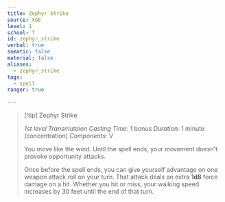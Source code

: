 ```yaml
---
title: Zephyr Strike
source: XGE
level: 1
school: T
id: zephyr_strike
verbal: true
somatic: false
material: false
aliases:
  - zephyr_strike
tags:
  - spell
ranger: true

---
```

>[!tip] Zephyr Strike
>
> *1st level Transmutaion*
> *Casting Time:* 1 bonus
> *Duration:* 1 minute (concentration)
> *Components:* V
>
>You move like the wind. Until the spell ends, your movement doesn't provoke opportunity attacks.
>
>Once before the spell ends, you can give yourself advantage on one weapon attack roll on your turn. That attack deals an extra **1d8** force damage on a hit. Whether you hit or miss, your walking speed increases by 30 feet until the end of that turn.
>

